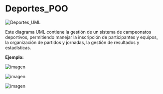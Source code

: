 # Deportes_POO

![Deportes_UML](https://github.com/user-attachments/assets/baa39c46-9137-4790-baa6-8acf988a32e3)


Este diagrama UML contiene la gestión de un sistema de campeonatos deportivos, permitiendo manejar la inscripción de participantes y equipos, la organización de partidos y jornadas, la gestión de resultados y estadísticas.


**Ejemplo:**


![imagen](https://github.com/user-attachments/assets/d683bc15-dfae-4134-9df8-5099c4cfa69a)

![imagen](https://github.com/user-attachments/assets/bcbacaa3-c765-4a53-8b70-4279acb6bc8c)

![imagen](https://github.com/user-attachments/assets/36389b7b-a321-47d0-9c0d-ca8f8b005e36)



